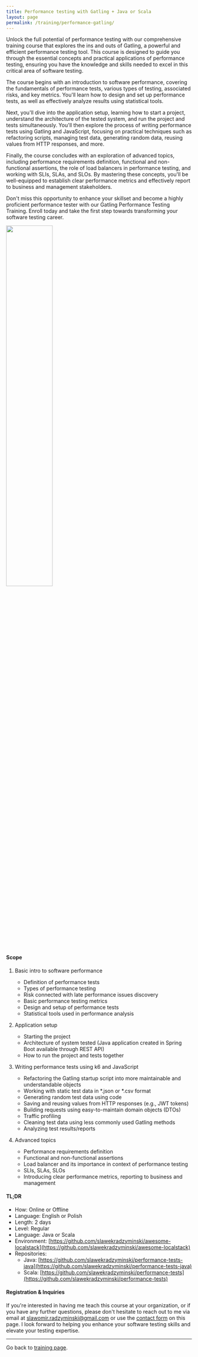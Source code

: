 ```yaml
---
title: Performance testing with Gatling + Java or Scala
layout: page
permalink: /training/performance-gatling/
---
```


Unlock the full potential of performance testing with our comprehensive training course that explores the ins and outs
of Gatling, a powerful and efficient performance testing tool. This course is designed to guide you through the
essential concepts and practical applications of performance testing, ensuring you have the knowledge and skills needed
to excel in this critical area of software testing.

The course begins with an introduction to software performance, covering the fundamentals of performance tests, various
types of testing, associated risks, and key metrics. You'll learn how to design and set up performance tests, as well as
effectively analyze results using statistical tools.

Next, you'll dive into the application setup, learning how to start a project, understand the architecture of the tested
system, and run the project and tests simultaneously. You'll then explore the process of writing performance tests using
Gatling and JavaScript, focusing on practical techniques such as refactoring scripts, managing test data, generating
random data, reusing values from HTTP responses, and more.

Finally, the course concludes with an exploration of advanced topics, including performance requirements definition,
functional and non-functional assertions, the role of load balancers in performance testing, and working with SLIs,
SLAs, and SLOs. By mastering these concepts, you'll be well-equipped to establish clear performance metrics and
effectively report to business and management stakeholders.

Don't miss this opportunity to enhance your skillset and become a highly proficient performance tester with our Gatling
Performance Testing Training. Enroll today and take the first step towards transforming your software testing career.

<img src="../../images/team.png" width="50%" height="50%">

#### Scope

1. Basic intro to software performance

    * Definition of performance tests
    * Types of performance testing
    * Risk connected with late performance issues discovery
    * Basic performance testing metrics
    * Design and setup of performance tests
    * Statistical tools used in performance analysis

2. Application setup

    * Starting the project
    * Architecture of system tested (Java application created in Spring Boot available through REST API)
    * How to run the project and tests together

3. Writing performance tests using k6 and JavaScript

    * Refactoring the Gatling startup script into more maintainable and understandable objects
    * Working with static test data in *.json or *.csv format
    * Generating random test data using code
    * Saving and reusing values from HTTP responses (e.g., JWT tokens)
    * Building requests using easy-to-maintain domain objects (DTOs)
    * Traffic profiling
    * Cleaning test data using less commonly used Gatling methods
    * Analyzing test results/reports

4. Advanced topics

    * Performance requirements definition
    * Functional and non-functional assertions
    * Load balancer and its importance in context of performance testing
    * SLIs, SLAs, SLOs
    * Introducing clear performance metrics, reporting to business and management

#### TL;DR

- How: Online or Offline
- Language: English or Polish
- Length: 2 days
- Level: Regular
- Language: Java or Scala
- Environment: [https://github.com/slawekradzyminski/awesome-localstack](https://github.com/slawekradzyminski/awesome-localstack)
- Repositories:
  - Java: [https://github.com/slawekradzyminski/performance-tests-java](https://github.com/slawekradzyminski/performance-tests-java)
  - Scala: [https://github.com/slawekradzyminski/performance-tests](https://github.com/slawekradzyminski/performance-tests)

#### Registration & Inquiries

If you're interested in having me teach this course at your organization, or if you have any further questions, please
don't hesitate to reach out to me via email at [slawomir.radzyminski@gmail.com](mailto:slawomir.radzyminski@gmail.com)
or use the [contact form](/contact/) on this page. I look forward to helping you enhance your software testing skills
and elevate your testing expertise.

<hr>

Go back to [training page](/training/).